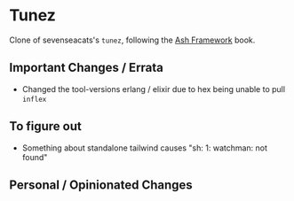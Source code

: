 # Tunez

Clone of sevenseacats's `tunez`, following the [Ash Framework](https://pragprog.com/titles/ldash/ash-framework/) book.


## Important Changes / Errata

* Changed the tool-versions erlang / elixir due to hex being unable to pull `inflex`


## To figure out

* Something about standalone tailwind causes "sh: 1: watchman: not found"


## Personal / Opinionated Changes

